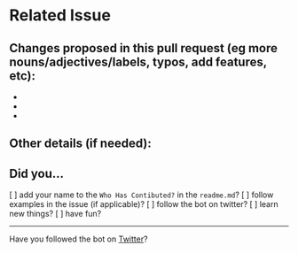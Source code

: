 # Related Issue #

## Changes proposed in this pull request (eg more nouns/adjectives/labels, typos, add features, etc):
-
-
-

## Other details (if needed):

## Did you...
[ ] add your name to the `Who Has Contibuted?` in the `readme.md`?
[ ] follow examples in the issue (if applicable)?
[ ] follow the bot on twitter?
[ ] learn new things?
[ ] have fun?


---
Have you followed the bot on [Twitter](www.twitter.com/LGBTQotd)? 